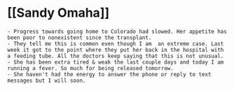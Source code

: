 # [[Sandy Omaha]]
	- Progress towards going home to Colorado had slowed. Her appetite has been poor to nonexistent since the transplant.
	- They tell me this is common even though I am  an extreme case. Last week it got to the point where they put her back in the hospital with a feeding tube. All the doctors keep saying that this is not unusual.
	- She has been extra tired & weak the last couple days and today I am running a fever. So much for being released tomorrow.
	- She haven't had the energy to answer the phone or reply to text messages but I will soon.